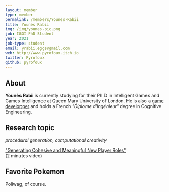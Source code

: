 ```yaml
---
layout: member
type: member
permalink: /members/Younes-Rabii
title: Younès Rabii
img: /img/younes-pic.png
job: IGGI PhD Student
year: 2021
job-type: student
email: yrabii.eggs@gmail.com
web: http://www.pyrofoux.itch.io
twitter: Pyrofoux
github: pyrofoux
---
```


## About

**Younès Rabii** is currently studying for their Ph.D in Intelligent Games and Games Intelligence at Queen Mary University of London.
He is also a
[game developper](http://www.pyrofoux.itch.io)
and holds a French _"Diplome d'Ingénieur"_ degree in Cognitive Engineering.

## Research topic
_procedural generation, computational creativity_

  ["Generating Cohesive and Meaningful New Player Roles"](https://www.youtube.com/watch?v=5wHwM_b044A)  
  (2 minutes video)

## Favorite Pokemon

Poliwag, of course.
                   